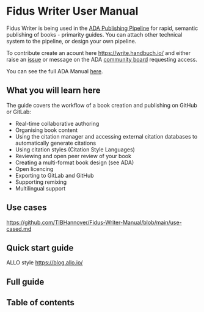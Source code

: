 # Fidus Writer User Manual

Fidus Writer is being used in the [ADA Publishing Pipeline](https://github.com/TIBHannover/ADA/) for rapid, semantic publishing of books - primarity guides. You can attach other technical system to the pipeline, or design your own pipeline.

To contribute create an acount here https://write.handbuch.io/ and either raise an [issue](https://github.com/TIBHannover/Fidus-Writer-Manual/issues) or message on the ADA [community board]( https://github.com/TIBHannover/ADA/discussions) requesting access.

You can see the full ADA Manual [here](https://github.com/TIBHannover/ADA-manual/blob/main/README.md).

## What you will learn here

The guide covers the workflow of a book creation and publishing on GitHub or GitLab:

 - Real-time collaborative authoring
 - Organising book content
 - Using the citation manager and accessing external citation databases to automatically generate citations
 - Using citation styles (Citation Style Languages)
 - Reviewing and open peer review of your book
 - Creating a multi-format book design (see ADA)
 - Open licencing 
 - Exporting to GitLab and GitHub
 - Supporting remixing
 - Multilingual support 

## Use cases

https://github.com/TIBHannover/Fidus-Writer-Manual/blob/main/use-cased.md

## Quick start guide 

ALLO style https://blog.allo.io/

## Full guide 

## Table of contents




